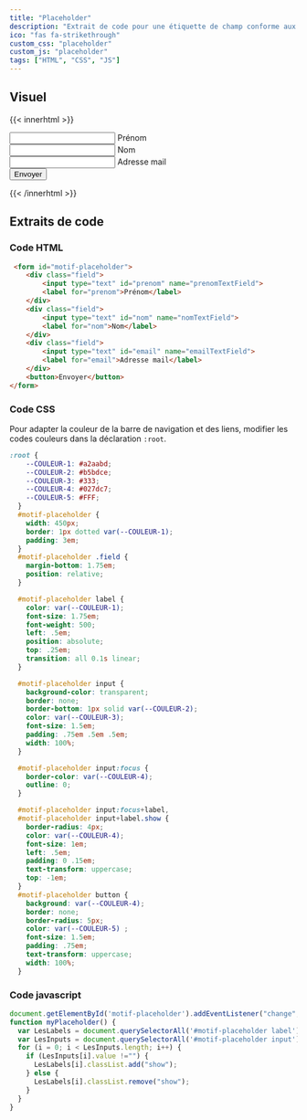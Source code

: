 ```yaml
---
title: "Placeholder"
description: "Extrait de code pour une étiquette de champ conforme aux critères d'accessibilité numérique."
ico: "fas fa-strikethrough"
custom_css: "placeholder"
custom_js: "placeholder"
tags: ["HTML", "CSS", "JS"]
---
```


## Visuel

{{< innerhtml >}}

<form id="motif-placeholder">
    <div class="field">
        <input type="text" id="prenom" name="prenomTextField">
        <label for="prenom">Prénom</label>
    </div>
    <div class="field">
        <input type="text" id="nom" name="nomTextField">
        <label for="nom">Nom</label>
    </div>
    <div class="field">
        <input type="text" id="email" name="emailTextField">
        <label for="email">Adresse mail</label>
    </div>
    <button>Envoyer</button>
</form>
{{< /innerhtml >}}



## Extraits de code

### Code HTML

```html
 <form id="motif-placeholder">
    <div class="field">
        <input type="text" id="prenom" name="prenomTextField">
        <label for="prenom">Prénom</label>
    </div>
    <div class="field">
        <input type="text" id="nom" name="nomTextField">
        <label for="nom">Nom</label>
    </div>
    <div class="field">
        <input type="text" id="email" name="emailTextField">
        <label for="email">Adresse mail</label>
    </div>
    <button>Envoyer</button>
</form>

```


### Code CSS

Pour adapter la couleur de la barre de navigation et des liens, modifier les codes couleurs dans la déclaration `:root`.

```css
:root {
    --COULEUR-1: #a2aabd;
    --COULEUR-2: #b5bdce;
    --COULEUR-3: #333;
    --COULEUR-4: #027dc7;
    --COULEUR-5: #FFF;
  }
  #motif-placeholder {
    width: 450px;
    border: 1px dotted var(--COULEUR-1);
    padding: 3em;
  }
  #motif-placeholder .field {
    margin-bottom: 1.75em;
    position: relative;
  }

  #motif-placeholder label {
    color: var(--COULEUR-1);
    font-size: 1.75em;
    font-weight: 500;
    left: .5em;
    position: absolute;
    top: .25em;
    transition: all 0.1s linear;
  }

  #motif-placeholder input {
    background-color: transparent;
    border: none;
    border-bottom: 1px solid var(--COULEUR-2);
    color: var(--COULEUR-3);
    font-size: 1.5em;
    padding: .75em .5em .5em;
    width: 100%;
  }

  #motif-placeholder input:focus {
    border-color: var(--COULEUR-4);
    outline: 0;
  }

  #motif-placeholder input:focus+label,
  #motif-placeholder input+label.show {
    border-radius: 4px;
    color: var(--COULEUR-4);
    font-size: 1em;
    left: .5em;
    padding: 0 .15em;
    text-transform: uppercase;
    top: -1em;
  }
  #motif-placeholder button {
    background: var(--COULEUR-4);
    border: none;
    border-radius: 5px;
    color: var(--COULEUR-5) ;
    font-size: 1.5em;
    padding: .75em;
    text-transform: uppercase;
    width: 100%;
  }
```


### Code javascript

```javascript
document.getElementById('motif-placeholder').addEventListener("change", myPlaceholder);
function myPlaceholder() {
  var LesLabels = document.querySelectorAll('#motif-placeholder label');
  var LesInputs = document.querySelectorAll('#motif-placeholder input');
  for (i = 0; i < LesInputs.length; i++) {
    if (LesInputs[i].value !="") {
      LesLabels[i].classList.add("show");
    } else {
      LesLabels[i].classList.remove("show");
    }   
  }
}

```